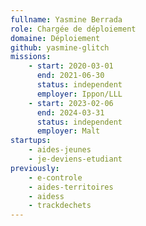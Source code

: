 ```yaml
---
fullname: Yasmine Berrada
role: Chargée de déploiement
domaine: Déploiement
github: yasmine-glitch
missions:
    - start: 2020-03-01
      end: 2021-06-30
      status: independent
      employer: Ippon/LLL
    - start: 2023-02-06
      end: 2024-03-31
      status: independent
      employer: Malt
startups:
    - aides-jeunes
    - je-deviens-etudiant
previously:
    - e-controle
    - aides-territoires
    - aidess
    - trackdechets
---
```

